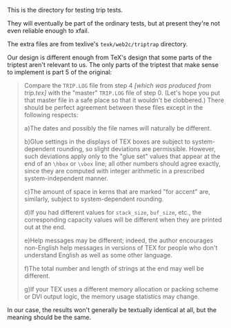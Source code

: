 This is the directory for testing trip tests.

They will eventually be part of the ordinary tests, but at present they're
not even reliable enough to xfail.

The extra files are from texlive's `texk/web2c/triptrap` directory.

Our design is different enough from TeX's design that some parts of the
triptest aren't relevant to us.  The only parts of the triptest that make
sense to implement is part 5 of the original:

> Compare the `TRIP.LOG` file from step 4 *[which was produced from trip.tex]*
> with the "master" `TRIP.LOG` file of step 0. (Let's hope you put that master
> file in a safe place so that it wouldn't be clobbered.) There should
> be perfect agreement between these files except in the following respects:
>
>  a)The dates and possibly the file names will naturally be different.
>
>  b)Glue settings in the displays of TEX boxes are subject to
>  system-dependent rounding, so slight deviations are permissible.
>  However, such deviations apply only to the "glue set" values that
>  appear at the end of an `\hbox` or `\vbox` line; all other numbers
>  should agree exactly, since they are computed with integer arithmetic
>  in a prescribed system-independent manner.
>
>  c)The amount of space in kerns that are marked "for accent" are,
>  similarly, subject to system-dependent rounding.
>
>  d)If you had different values for `stack_size`, `buf_size`, etc.,
>  the corresponding capacity values will be different when they
>  are printed out at the end.
>
>  e)Help messages may be different; indeed, the author encourages
>  non-English help messages in versions of TEX for people who don't
>  understand English as well as some other language.
>
>  f)The total number and length of strings at the end may well be different.
>
>  g)If your TEX uses a different memory allocation or packing scheme
>  or DVI output logic, the memory usage statistics may change.

In our case, the results won't generally be textually identical at all,
but the meaning should be the same.
